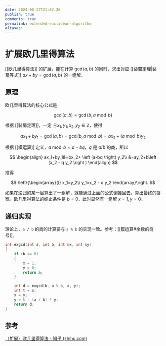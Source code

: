 ```yaml
---
date: 2024-05-27T21:07:26
publish: true
comments: true
permalink: extended-euclidean-algorithm
aliases:
---
```


# 扩展欧几里得算法

[[欧几里得算法]] 的扩展，能在计算 $\gcd(a,b)$ 的同时，求出对应 [[裴蜀定理|裴蜀等式]] $ax+by=\gcd(a,b)$ 的一组解。

## 原理

欧几里得算法的核心公式是

$$
\gcd(a,b)=\gcd(b, a \bmod b)
$$

根据 [[裴蜀定理]]，一定 $\exists x_1,y_1,x_2,y_2 \in \mathbb{Z}$，使得

$$
ax_1+by_1=\gcd(a,b)=\gcd(b, a \bmod b)=bx_2+(a \bmod b)y_2
$$

根据 [[模运算]] 定义，$a \bmod b = a-bq$，$q$ 是 $a/b$ 的商，所以

$$
\begin{align}
ax_1+by_1&=bx_2+ \left (a-bq \right) y_2\\
&=ay_2+b\left (x_2 - q y_2 \right )
\end{align}
$$

推得

$$
\left\{\begin{array}{l}
x_1=y_2\\
y_1=x_2 - q y_2
\end{array}\right.
$$

如果在递归的某一层算出了一组解，就能通过上面的公式倒推回去，算出最终的答案。欧几里得算法的终止条件是 $b=0$，此时显然有一组解 $x=1,y=0$。

## 递归实现

理论上，`a / b` 的商的计算要与 `a % b` 的实现一致。参考：[[模运算#余数的符号]]。

``` c
int exgcd(int a, int b, int &x, int &y)
{
    if (b == 0)
    {
        x = 1;
        y = 0;
        return a;
    }

    int d = exgcd(b, a % b, x, y);
    int t = x;
    x = y;
    y = t - (a / b) * y;
    return d;
}
```

## 参考

[（扩展）欧几里得算法 - 知乎 (zhihu.com)](https://zhuanlan.zhihu.com/p/587423664)
